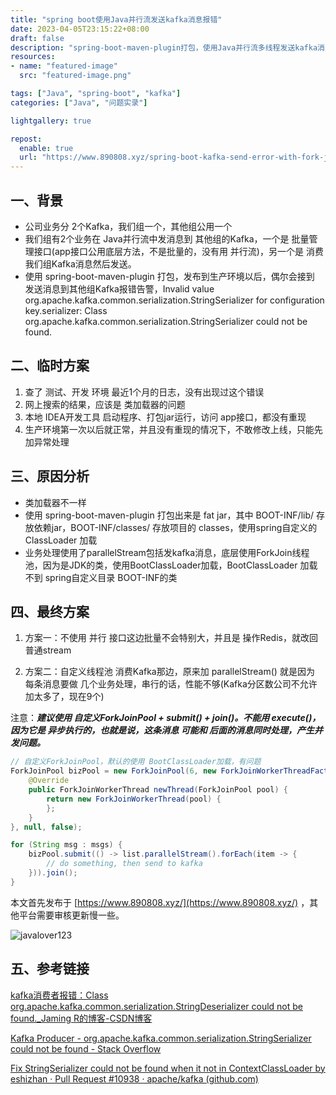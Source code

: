 ```yaml
---
title: "spring boot使用Java并行流发送kafka消息报错"
date: 2023-04-05T23:15:22+08:00
draft: false
description: "spring-boot-maven-plugin打包，使用Java并行流多线程发送kafka消息，刚开始发送时报错，Invalid value org.apache.kafka.common.serialization.StringSerializer for configuration key.serializer: Class org.apache.kafka.common.serialization.StringSerializer could not be found."
resources:
- name: "featured-image"
  src: "featured-image.png"

tags: ["Java", "spring-boot", "kafka"]
categories: ["Java", "问题实录"]

lightgallery: true

repost:
  enable: true
  url: "https://www.890808.xyz/spring-boot-kafka-send-error-with-fork-join/"
---
```


<!--more-->

## 一、背景

- 公司业务分 2个Kafka，我们组一个，其他组公用一个
- 我们组有2个业务在 Java并行流中发消息到 其他组的Kafka，一个是 批量管理接口(app接口公用底层方法，不是批量的，没有用 并行流)，另一个是 消费我们组Kafka消息然后发送。
- 使用 spring-boot-maven-plugin 打包，发布到生产环境以后，偶尔会接到 发送消息到其他组Kafka报错告警，Invalid value org.apache.kafka.common.serialization.StringSerializer for configuration key.serializer: Class org.apache.kafka.common.serialization.StringSerializer could not be found.

## 二、临时方案

1. 查了 测试、开发 环境 最近1个月的日志，没有出现过这个错误
2. 网上搜索的结果，应该是 类加载器的问题
3. 本地 IDEA开发工具 启动程序、打包jar运行，访问 app接口，都没有重现
4. 生产环境第一次以后就正常，并且没有重现的情况下，不敢修改上线，只能先加异常处理

## 三、原因分析

- 类加载器不一样
- 使用 spring-boot-maven-plugin 打包出来是 fat jar，其中 BOOT-INF/lib/ 存放依赖jar，BOOT-INF/classes/ 存放项目的 classes，使用spring自定义的 ClassLoader 加载
- 业务处理使用了parallelStream包括发kafka消息，底层使用ForkJoin线程池，因为是JDK的类，使用BootClassLoader加载，BootClassLoader 加载不到 spring自定义目录 BOOT-INF的类

## 四、最终方案

1. 方案一：不使用 并行
接口这边批量不会特别大，并且是 操作Redis，就改回 普通stream

2. 方案二：自定义线程池
消费Kafka那边，原来加 parallelStream() 就是因为 每条消息要做 几个业务处理，串行的话，性能不够(Kafka分区数公司不允许加太多了，现在9个)

注意：***建议使用 自定义ForkJoinPool + submit() + join()。不能用 execute()，因为它是 异步执行的，也就是说，这条消息 可能和 后面的消息同时处理，产生并发问题。***

```java
// 自定义ForkJoinPool，默认的使用 BootClassLoader加载，有问题
ForkJoinPool bizPool = new ForkJoinPool(6, new ForkJoinWorkerThreadFactory() {
    @Override
    public ForkJoinWorkerThread newThread(ForkJoinPool pool) {
        return new ForkJoinWorkerThread(pool) {
        };
    }
}, null, false);
```

```java
for (String msg : msgs) {
    bizPool.submit(() -> list.parallelStream().forEach(item -> {
        // do something, then send to kafka
    })).join();
}
```

本文首先发布于 [https://www.890808.xyz/](https://www.890808.xyz/) ，其他平台需要审核更新慢一些。

![javalover123](https://img.890808.xyz/2023/04/688b88cfd4ed9f6fcd56828b849ce47c.jpg)

## 五、参考链接

[kafka消费者报错：Class org.apache.kafka.common.serialization.StringDeserializer could not be found._Jaming R的博客-CSDN博客](https://blog.csdn.net/yixiaoqi2010/article/details/88987929)

[Kafka Producer - org.apache.kafka.common.serialization.StringSerializer could not be found - Stack Overflow](https://stackoverflow.com/questions/37363119/kafka-producer-org-apache-kafka-common-serialization-stringserializer-could-no)

[Fix StringSerializer could not be found when it not in ContextClassLoader by eshizhan · Pull Request #10938 · apache/kafka (github.com)](https://github.com/apache/kafka/pull/10938/files/a1d3e7ee2aa0d04b4a55e765eed7fdedf10dca23)

